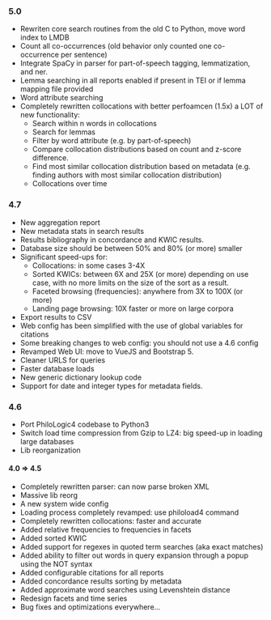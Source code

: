 ### 5.0 ###
* Rewriten core search routines from the old C to Python, move word index to LMDB
* Count all co-occurrences (old behavior only counted one co-occurrence per sentence)
* Integrate SpaCy in parser for part-of-speech tagging, lemmatization, and ner. 
* Lemma searching in all reports enabled if present in TEI or if lemma mapping file provided
* Word attribute searching
* Completely rewritten collocations with better perfoamcen (1.5x) a LOT of new functionality:
   * Search within n words in collocations
   * Search for lemmas
   * Filter by word attribute (e.g. by part-of-speech)
   * Compare collocation distributions based on count and z-score difference.
   * Find most similar collocation distribution based on metadata (e.g. finding authors with most similar collocation distribution)
   * Collocations over time

### 4.7 ###
- New aggregation report
- New metadata stats in search results
- Results bibliography in concordance and KWIC results.
- Database size should be between 50% and 80% (or more) smaller
- Significant speed-ups for:
    * Collocations: in some cases 3-4X
    * Sorted KWICs: between 6X and 25X (or more) depending on use case, with no more limits on the size of the sort as a result.
    * Faceted browsing (frequencies): anywhere from 3X to 100X (or more)
    * Landing page browsing: 10X faster or more on large corpora
- Export results to CSV
- Web config has been simplified with the use of global variables for citations
- Some breaking changes to web config: you should not use a 4.6 config
- Revamped Web UI: move to VueJS and Bootstrap 5.
- Cleaner URLS for queries
- Faster database loads
- New generic dictionary lookup code
- Support for date and integer types for metadata fields.

### 4.6 ###
- Port PhiloLogic4 codebase to Python3
- Switch load time compression from Gzip to LZ4: big speed-up in loading large databases
- Lib reorganization

#### 4.0 => 4.5 ####
- Completely rewritten parser: can now parse broken XML
- Massive lib reorg
- A new system wide config
- Loading process completely revamped: use philoload4 command
- Completely rewritten collocations: faster and accurate
- Added relative frequencies to frequencies in facets
- Added sorted KWIC
- Added support for regexes in quoted term searches (aka exact matches)
- Added ability to filter out words in query expansion through a popup using the NOT syntax
- Added configurable citations for all reports
- Added concordance results sorting by metadata
- Added approximate word searches using Levenshtein distance
- Redesign facets and time series
- Bug fixes and optimizations everywhere...
